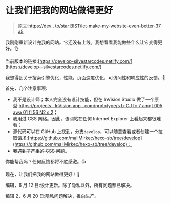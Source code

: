 # 让我们把我的网站做得更好

> 原文:[https://dev . to/star BIST/let-make-my-website-even-better-37 a5](https://dev.to/starbist/lets-make-my-website-even-better-37a5)

我刚刚重新设计完我的网站。它还没有上线。我想看看我能做些什么让它变得更好。👌

当前版本的链接:[https://develop-silvestarcodes.netlify.com/](https://develop--silvestarcodes.netlify.com/)

我想得到关于搜索引擎优化，性能，页面速度优化，可访问性和响应性的反馈。💬

首先，几个注意事项:

*   我不是设计师；本人完全没有设计技能，但在 InVision Studio 做了一个原型:[https://projects . InVision app . com/prototype/s b-CJ fc 7 amqt 005 awa 01 fl 56 N2 s 2](https://projects.invisionapp.com/prototype/sb-cjfc7amqt005awa01fl56n2s2)；
*   我用过 CSS 网格。因此，该网站在任何 Internet Explorer 上看起来都很难看；
*   源代码可以在 GitHub 上找到，分支`develop`，可以随意查看或者创建一个拉取请求:[https://github.com/maliMirkec/hexo-sb/tree/develop](https://github.com/maliMirkec/hexo-sb/tree/develop)；
*   ~~我遇到了严重的 CSS 问题~~。

你能帮我吗？任何反馈都将不胜感激。👍

现在，让我们把我的网站做得更好！🥇

编辑，6 月 12 日:设计更新。除了隐私以外，所有问题都已解决。

编辑 2，6 月 20 日:隐私问题解决，推向生产。